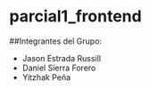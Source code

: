 # parcial1_frontend

##Integrantes del Grupo: 

- Jason Estrada Russill
- Daniel Sierra Forero
- Yitzhak Peña